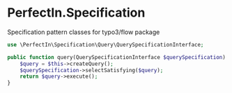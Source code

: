# PerfectIn.Specification
Specification pattern classes for typo3/flow package

```php
use \PerfectIn\Specification\Query\QuerySpecificationInterface;

public function query(QuerySpecificationInterface $querySpecification) {
	$query = $this->createQuery();
	$querySpecification->selectSatisfying($query);
	return $query->execute();
}
```
